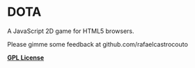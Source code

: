 DOTA
=======
A JavaScript 2D game for HTML5 browsers.

Please gimme some feedback at github.com/rafaelcastrocouto

__[GPL License](http://opensource.org/licenses/gpl-3.0.html)__